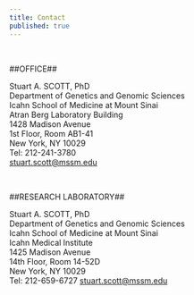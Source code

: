 ```yaml
---
title: Contact
published: true
---
```


<br>

##OFFICE##

Stuart A. SCOTT, PhD   
Department of Genetics and Genomic Sciences   
Icahn School of Medicine at Mount Sinai  
Atran Berg Laboratory Building  
1428 Madison Avenue  
1st Floor, Room AB1-41  
New York, NY 10029   
Tel: 212-241-3780  
[stuart.scott@mssm.edu](mailto:stuart.scott@mssm.edu)  

<br>

##RESEARCH LABORATORY##

Stuart A. SCOTT, PhD  
Department of Genetics and Genomic Sciences  
Icahn School of Medicine at Mount Sinai  
Icahn Medical Institute  
1425 Madison Avenue  
14th Floor, Room 14-52D  
New York, NY 10029   
Tel: 212-659-6727 
[stuart.scott@mssm.edu](mailto:stuart.scott@mssm.edu)